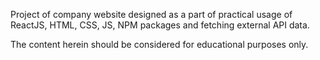 Project of company website designed as a part of practical usage of ReactJS, HTML, CSS, JS, NPM packages and fetching external API data.

The content herein should be considered for educational purposes only.

  
